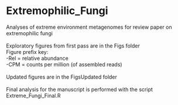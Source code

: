 # Extremophilic_Fungi
Analyses of extreme environment metagenomes for review paper on extremophilic fungi\
\
Exploratory figures from first pass are in the Figs folder\
Figure prefix key:\
-Rel = relative abundance\
-CPM = counts per million (of assembled reads)\
\
Updated figures are in the FigsUpdated folder\
\
Final analysis for the manuscript is performed with the script Extreme_Fungi_Final.R
